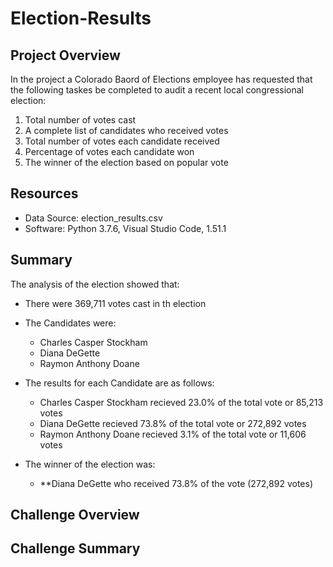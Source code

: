 # Election-Results

## Project Overview
In the project a Colorado Baord of Elections employee has requested that the following taskes be completed to audit a recent local congressional election:

1. Total number of votes cast
2. A complete list of candidates who received votes
3. Total number of votes each candidate received
4. Percentage of votes each candidate won
5. The winner of the election based on popular vote

## Resources
* Data Source: election_results.csv
* Software: Python 3.7.6, Visual Studio Code, 1.51.1

## Summary 
The analysis of the election showed that:

* There were 369,711 votes cast in th election
* The Candidates were:
  * Charles Casper Stockham
  * Diana DeGette
  * Raymon Anthony Doane 

* The results for each Candidate are as follows:
  * Charles Casper Stockham recieved 23.0% of the total vote or 85,213 votes
  * Diana DeGette recieved 73.8% of the total vote or 272,892 votes
  * Raymon Anthony Doane recieved 3.1% of the total vote or 11,606 votes
  
* The winner of the election was:
  * **Diana DeGette who received 73.8% of the vote (272,892 votes) 
  
## Challenge Overview

## Challenge Summary
